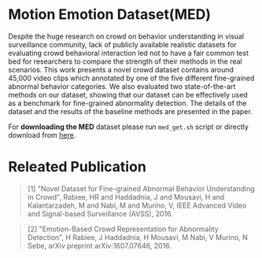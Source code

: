 # Motion Emotion Dataset(MED) 
Despite the huge research on crowd on behavior understanding in visual surveillance community, lack of publicly available realistic datasets for evaluating crowd behavioral interaction led not to have a fair common test bed for researchers to compare the strength of their methods in the real scenarios. This work presents a novel crowd dataset contains around 45,000 video clips which annotated by one of the five different fine-grained abnormal behavior categories.
We also evaluated two state-of-the-art methods on our dataset, showing that our dataset can be effectively used as a benchmark for fine-grained abnormality detection. The details of the dataset and the results of the baseline methods are presented in the paper.

For **downloading the MED** dataset please run `med_get.sh` script or directly download from [here](https://www.dropbox.com/s/kgb6wqeuxud7r5t/Motion_Emotion_Dataset.zip).


# Releated Publication

> [1] "Novel Dataset for Fine-grained Abnormal Behavior Understanding in Crowd", Rabiee, HR and Haddadnia, J and Mousavi, H and Kalantarzadeh, M and Nabi, M and Murino, V, IEEE Advanced Video and Signal-based Surveillance (AVSS), 2016.

> [2] "Emotion-Based Crowd Representation for Abnormality Detection", H Rabiee, J Haddadnia, H Mousavi, M Nabi, V Murino, N Sebe, arXiv preprint arXiv:1607.07646, 2016.
